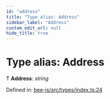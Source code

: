 ```yaml
---
id: "address"
title: "Type alias: Address"
sidebar_label: "Address"
custom_edit_url: null
hide_title: true
---
```


# Type alias: Address

Ƭ **Address**: *string*

Defined in: [bee-js/src/types/index.ts:24](https://github.com/ethersphere/bee-js/blob/ce4d3fa/src/types/index.ts#L24)
